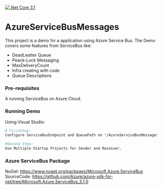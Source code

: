 [![.Net Core 3.1](https://img.shields.io/badge/.NET%20Core-3.1-green)](https://dotnet.microsoft.com/download/dotnet-core/3.1)

# AzureServiceBusMessages

This project is a demo for a application using Azure Service Bus.
The Demo covers some features from ServiceBus like:
  - DeadLeatter Queue
  - Peack-Lock Messaging
  - MaxDeliveryCount
  - Infra creating with code
  - Queue Descriptions

### Pre-requisites

A running ServiceBus on Azure Cloud.

### Running Demo

Using Visual Studio: 

```sh
# FirstStep:
Configure ServiceBusEndpoint and QueuePath on */AzureServiceBusMessages/Settings.cs*

#Second Step: 
Use Multiple Startup Projects for Sender and Receiver.
```

### Azure ServiceBus Package
NuGet: https://www.nuget.org/packages/Microsoft.Azure.ServiceBus
SourceCode: https://github.com/Azure/azure-sdk-for-net/tree/Microsoft.Azure.ServiceBus_5.1.0

